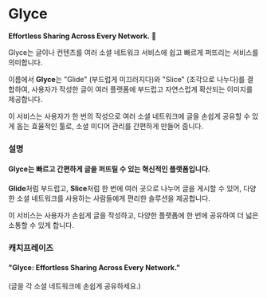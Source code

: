 # Glyce
**Effortless Sharing Across Every Network.** 🔗

Glyce는 글이나 컨텐츠를 여러 소셜 네트워크 서비스에 쉽고 빠르게 퍼뜨리는 서비스를 의미합니다.

이름에서 **Glyce**는 "Glide" (부드럽게 미끄러지다)와 "Slice" (조각으로 나누다)를 결합하여, 사용자가 작성한 글이 여러 플랫폼에 부드럽고 자연스럽게 확산되는 이미지를 제공합니다.

이 서비스는 사용자가 한 번의 작성으로 여러 소셜 네트워크에 글을 손쉽게 공유할 수 있게 돕는 효율적인 툴로, 소셜 미디어 관리를 간편하게 만들어 줍니다.


### 설명
#### Glyce는 빠르고 간편하게 글을 퍼뜨릴 수 있는 혁신적인 플랫폼입니다.

**Glide**처럼 부드럽고, **Slice**처럼 한 번에 여러 곳으로 나누어 글을 게시할 수 있어, 다양한 소셜 네트워크를 사용하는 사람들에게 편리한 솔루션을 제공합니다.

이 서비스는 사용자가 손쉽게 글을 작성하고, 다양한 플랫폼에 한 번에 공유하여 더 넓은 소통할 수 있게 합니다.


### 캐치프레이즈
#### "Glyce: Effortless Sharing Across Every Network."
(글을 각 소셜 네트워크에 손쉽게 공유하세요.)
